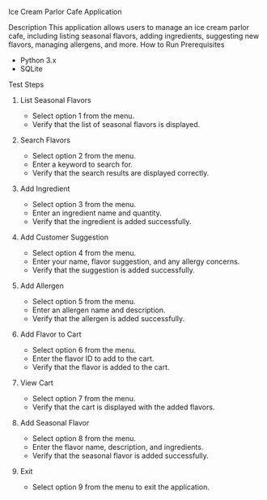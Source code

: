  Ice Cream Parlor Cafe Application

Description
This application allows users to manage an ice cream parlor cafe, including listing seasonal flavors, adding ingredients, suggesting new flavors, managing allergens, and more.
How to Run
Prerequisites
- Python 3.x
- SQLite

Test Steps
1. List Seasonal Flavors
   - Select option 1 from the menu.
   - Verify that the list of seasonal flavors is displayed.
2. Search Flavors
   - Select option 2 from the menu.
   - Enter a keyword to search for.
   - Verify that the search results are displayed correctly.
3. Add Ingredient
   - Select option 3 from the menu.
   - Enter an ingredient name and quantity.
   - Verify that the ingredient is added successfully.
4. Add Customer Suggestion
   - Select option 4 from the menu.
   - Enter your name, flavor suggestion, and any allergy concerns.
   - Verify that the suggestion is added successfully.

5. Add Allergen
   - Select option 5 from the menu.
   - Enter an allergen name and description.
   - Verify that the allergen is added successfully.
6. Add Flavor to Cart
   - Select option 6 from the menu.
   - Enter the flavor ID to add to the cart.
   - Verify that the flavor is added to the cart.
7. View Cart
   - Select option 7 from the menu.
   - Verify that the cart is displayed with the added flavors.
8. Add Seasonal Flavor
   - Select option 8 from the menu.
   - Enter the flavor name, description, and ingredients.
   - Verify that the seasonal flavor is added successfully.
9. Exit
   - Select option 9 from the menu to exit the application.


